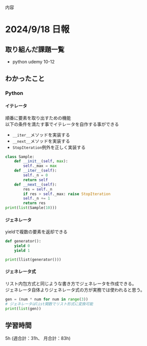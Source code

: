 内容
# 2024/9/18 日報
## 取り組んだ課題一覧
+ python udemy 10-12
## わかったこと
### Python
#### イテレータ
順番に要素を取り出すための機能  
以下の条件を満たす事でイテレータを自作する事ができる  

+ `__iter__`メソッドを実装する
+ `__next__`メソッドを実装する
+ `StopIteration`例外を正しく実装する

```python
class Sample:
    def __init__(self, max):
        self._max = max
    def __iter__(self):
        self._n = 0
        return self
    def __next__(self):
        res = self._n
        if res > self._max: raise StopIteration
        self._n += 1
        return res
print(list(Sample(10)))
```

#### ジェネレータ
yieldで複数の要素を返却できる
```python
def generator():
    yield 0
    yield 1

print(llist(generator()))
```

#### ジェネレータ式
リスト内包方式と同じような書き方でジェネレータを作成できる。  
ジェネレータ自体よりジェネレータ式の方が実務では使われると思う。  
```python
gen = (num * num for num in range(3))
# ジェネレータはlist関数でリスト形式に変換可能
print(list(gen))
```

## 学習時間
5h (週合計：31h、 月合計：83h)